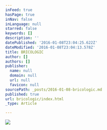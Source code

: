 ```yaml
---
inFeed: true
hasPage: true
inNav: false
inLanguage: null
starred: false
keywords: []
description: ''
datePublished: '2016-01-08T23:04:25.622Z'
dateModified: '2016-01-08T23:04:13.578Z'
title: BRICOLOGIC
author: []
authors: []
publisher:
  name: null
  domain: null
  url: null
  favicon: null
sourcePath: _posts/2016-01-08-bricologic.md
published: true
url: bricologic/index.html
_type: Article

---
```

![](https://the-grid-user-content.s3-us-west-2.amazonaws.com/761bac6f-6004-43dd-b1dd-8cd887f9a0a3.JPG)
